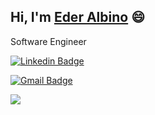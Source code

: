 ## Hi, I'm [Eder Albino](https://ederalbino.github.io) 😄  
Software Engineer

[![Linkedin Badge](https://img.shields.io/badge/-jatiinyadav-blue?style=flat&logo=Linkedin&logoColor=white&link=https://www.linkedin.com/in/eder-alberto-albino-huertas-941419123)](https://www.linkedin.com/in/eder-alberto-albino-huertas-941419123/)
<!--[![Twitter Badge](http://img.shields.io/badge/-@jatiin_yadav-1ca0f1?style=flat&logo=twitter&logoColor=white&link=https://twitter.com/jatiin_yadav)](https://twitter.com/jatiin_yadav) -->
[![Gmail Badge](https://img.shields.io/badge/-GMail-c14438?style=flat&logo=Gmail&logoColor=white&link=mailto:eder122albino@gmail.com)](mailto:eder122albino@gmail.com)

<img src="https://github-readme-stats.vercel.app/api?username=edr122&&show_icons=true&count_private=true&theme=white" />

<!-- <img src="https://komarev.com/ghpvc/?username=jatiinyadav&style=flat&label=Profile+Views" alt="jatiinyadav" /> -->
